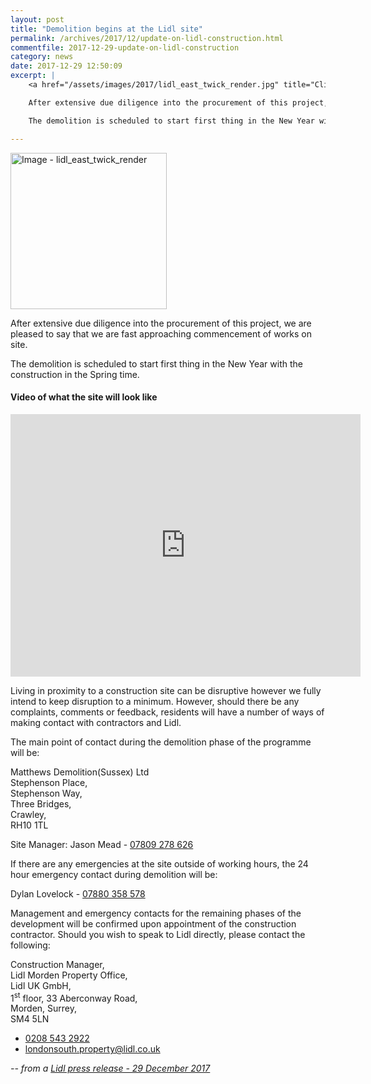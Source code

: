 ```yaml
---
layout: post
title: "Demolition begins at the Lidl site"
permalink: /archives/2017/12/update-on-lidl-construction.html
commentfile: 2017-12-29-update-on-lidl-construction
category: news
date: 2017-12-29 12:50:09
excerpt: |
    <a href="/assets/images/2017/lidl_east_twick_render.jpg" title="Click for a larger image"><img src="/assets/images/2017/lidl_east_twick_render-thumb.jpg" width="150" alt="Image - lidl_east_twick_render"  class="photo right"/></a>

    After extensive due diligence into the procurement of this project, we are pleased to say that we are fast approaching commencement of works on site.

    The demolition is scheduled to start first thing in the New Year with the construction in the Spring time.

---
```


<a href="/assets/images/2017/lidl_east_twick_render.jpg" title="Click for a larger image"><img src="/assets/images/2017/lidl_east_twick_render-thumb.jpg" width="250" alt="Image - lidl_east_twick_render"  class="photo right"/></a>

After extensive due diligence into the procurement of this project, we are pleased to say that we are fast approaching commencement of works on site.

The demolition is scheduled to start first thing in the New Year with the construction in the Spring time.

<div class="box" markdown="1">

#### Video of what the site will look like

<iframe width="560" height="420" src="https://www.youtube-nocookie.com/embed/G400DyCz4lo?rel=0" frameborder="0" allowfullscreen></iframe>

</div>


Living in proximity to a construction site can be disruptive however we fully intend to keep disruption to a minimum. However, should there be any complaints, comments or feedback, residents will have a number of ways of making contact with contractors and Lidl.

The main point of contact during the demolition phase of the programme will be:

Matthews Demolition(Sussex) Ltd  
Stephenson Place,  
Stephenson Way,  
Three Bridges,  
Crawley,  
RH10 1TL

Site Manager: Jason Mead - [07809 278 626](tel:07809278626)

If there are any emergencies at the site outside of working hours, the 24 hour emergency contact during demolition will be:

Dylan Lovelock - [07880 358 578](tel:07880358578)

Management and emergency contacts for the remaining phases of the development will be confirmed upon appointment of the construction contractor. Should you wish to speak to Lidl directly, please contact the following:

Construction Manager,  
Lidl Morden Property Office,  
Lidl UK GmbH,  
1<sup>st</sup> floor, 33 Aberconway Road,  
Morden, Surrey,  
SM4 5LN

- [0208 543 2922](tel:02085432922)
- [londonsouth.property@lidl.co.uk](:mailto:londonsouth.property@lidl.co.uk)


<cite>-- from a [Lidl press release - 29 December 2017](http://www.richmondroad.lidl.co.uk/latest-news/)</cite>
